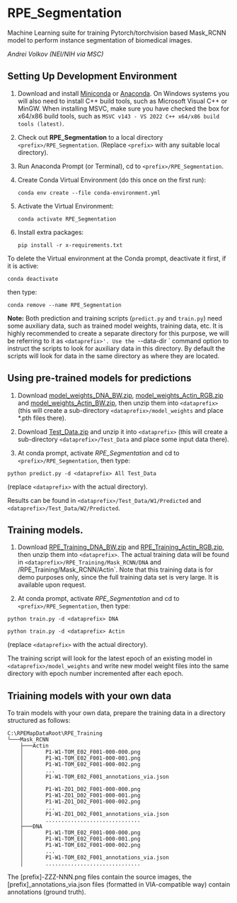# RPE_Segmentation

Machine Learning suite for training Pytorch/torchvision based Mask_RCNN model to perform
instance segmentation of biomedical images.

*Andrei Volkov (NEI/NIH via MSC)*

## Setting Up Development Environment

1. Download and install [Miniconda](https://docs.conda.io/en/latest/miniconda.html)
or [Anaconda](https://www.anaconda.com/products/individual). On Windows systems you will
also need to install C++ build tools, such as Microsoft Visual C++ or MinGW. When installing MSVC,
make sure you have checked the box for x64/x86 build tools, such as
`MSVC v143 - VS 2022 C++ x64/x86 build tools (latest)`.

2. Check out **RPE_Segmentation** to a local directory `<prefix>/RPE_Segmentation`.
(Replace `<prefix>` with any suitable local directory).

3. Run Anaconda Prompt (or Terminal), cd to `<prefix>/RPE_Segmentation`.

4. Create Conda Virtual Environment (do this once on the first run):

	`conda env create --file conda-environment.yml`
   
5. Activate the Virtual Environment:

	`conda activate RPE_Segmentation`
	
6. Install extra packages:

	`pip install -r x-requirements.txt`
   
To delete the Virtual environment at the Conda prompt, deactivate it first, if it is active:

`conda deactivate`

then type:

`conda remove --name RPE_Segmentation`


**Note:** Both prediction and training scripts (`predict.py` and `train.py`) need some auxiliary data, such
as trained model weights, training data, etc. It is highly recommended to create a separate directory for
this purpose, we will be referring to it as `<dataprefix>'. Use the `--data-dir <dataprefix>` command option to
instruct the scripts to look for auxiliary data in this directory. By default the scripts will look for data
in the same directory as where they are located.

## Using pre-trained models for predictions

1. Download [model_weights_DNA_BW.zip](https://github.com/NIH-NEI/RPE_Segmentation/releases/download/pretrained/model_weights_DNA_BW.zip),
[model_weights_Actin_RGB.zip](https://github.com/NIH-NEI/RPE_Segmentation/releases/download/pretrained/model_weights_Actin_RGB.zip)
and [model_weights_Actin_BW.zip](https://github.com/NIH-NEI/RPE_Segmentation/releases/download/pretrained/model_weights_Actin_BW.zip), then
unzip them into `<dataprefix>` (this will create a sub-directory `<dataprefix>/model_weights` and place *.pth
files there).

2. Download [Test_Data.zip](https://github.com/NIH-NEI/RPE_Segmentation/releases/download/testdata/Test_Data.zip)
and unzip it into `<dataprefix>` (this will create a sub-directory `<dataprefix>/Test_Data`
and place some input data there).

3. At conda prompt, activate *RPE_Segmentation* and cd to `<prefix>/RPE_Segmentation`, then type:

`python predict.py -d <dataprefix> All Test_Data`

(replace `<dataprefix>` with the actual directory).

Results can be found in `<dataprefix>/Test_Data/W1/Predicted` and `<dataprefix>/Test_Data/W2/Predicted`.

## Training models.

1. Download [RPE_Training_DNA_BW.zip](https://github.com/NIH-NEI/RPE_Segmentation/releases/download/training/RPE_Training_DNA_BW.zip)
and [RPE_Training_Actin_RGB.zip](https://github.com/NIH-NEI/RPE_Segmentation/releases/download/training/RPE_Training_Actin_RGB.zip),
then unzip them into `<dataprefix>`.
The actual training data will be found in `<dataprefix>/RPE_Training/Mask_RCNN/DNA` and
<dataprefix>/RPE_Training/Mask_RCNN/Actin`. Note that this training data is for demo purposes only, since
the full training data set is very large. It is available upon request.

2. At conda prompt, activate *RPE_Segmentation* and cd to `<prefix>/RPE_Segmentation`, then type:

`python train.py -d <dataprefix> DNA`

`python train.py -d <dataprefix> Actin`

(replace `<dataprefix>` with the actual directory).

The training script will look for the latest epoch of an existing model in `<dataprefix>/model_weights` and
write new model weight files into the same directory with epoch number incremented after each epoch.

## Triaining models with your own data

To train models with your own data, prepare the training data in a directory structured as follows:

```
C:\RPEMapDataRoot\RPE_Training
└───Mask_RCNN
    ├───Actin
    │       P1-W1-TOM_E02_F001-000-000.png
    │       P1-W1-TOM_E02_F001-000-001.png
    │       P1-W1-TOM_E02_F001-000-002.png
    │       ...
    │       P1-W1-TOM_E02_F001_annotations_via.json
    │
    │       P1-W1-ZO1_D02_F001-000-000.png
    │       P1-W1-ZO1_D02_F001-000-001.png
    │       P1-W1-ZO1_D02_F001-000-002.png
    │       ...
    │       P1-W1-ZO1_D02_F001_annotations_via.json
    │       ..............................
    ├───DNA
    │       P1-W1-TOM_E02_F001-000-000.png
    │       P1-W1-TOM_E02_F001-000-001.png
    │       P1-W1-TOM_E02_F001-000-002.png
    │       ...
    │       P1-W1-TOM_E02_F001_annotations_via.json
    │       ..............................
```

The [prefix]-ZZZ-NNN.png files contain the source images, the [prefix]_annotations_via.json files
(formatted in VIA-compatible way) contain annotations (ground truth).

